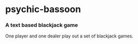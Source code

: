 # psychic-bassoon
### A text based blackjack game 

One player and one dealer play out a set of blackjack games.
